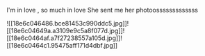 
I'm in love , so much in love
She sent me her photoosssssssssssss

![[18e6c046486.bce81453c990ddc5.jpg]]![[18e6c04649a.a3109e9c5a8f077d.jpg]]![[18e6c0464af.a7f27238557a105d.jpg]]![[18e6c0464c1.95475aff171d4dbf.jpg]]